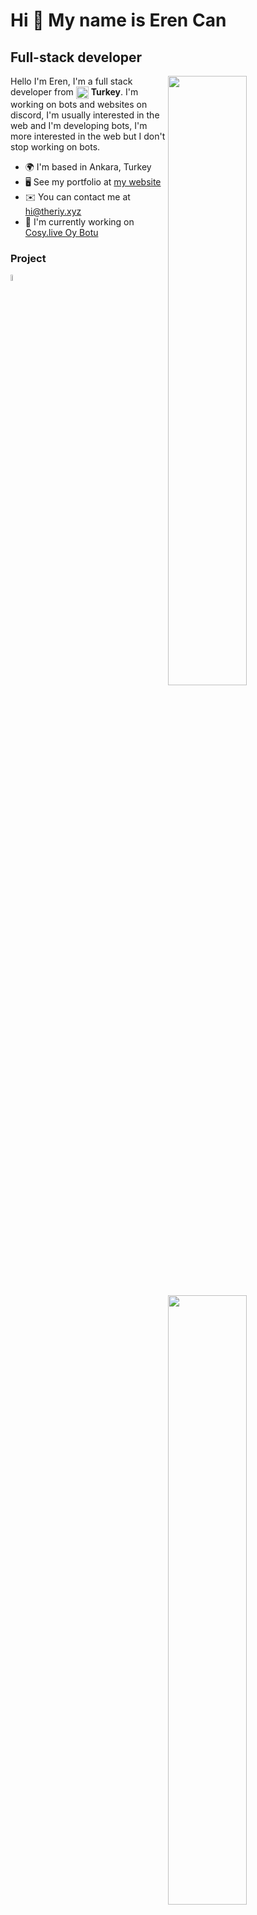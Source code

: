 Hi 👋 My name is Eren Can
===========================

Full-stack developer
--------------------

<img width="50%" align="right" src="https://github-widgetbox.vercel.app/api/profile?username=theriyxd&data=followers,repositories,stars,commits&theme=darkmode">
<img width="50%" height="1px" align="right" src="https://i.imgur.com/DkKayja.png">
<img width="50%" align="right" src="https://github-widgetbox.vercel.app/api/skills?languages=js,kotlin,html,css,nodejs,java,php&theme=darkmode">

Hello I'm Eren, I'm a full stack developer from <img width="20" height="20" align="center" src="https://i.imgur.com/ff547ZT.png"> **Turkey**. I'm working on bots and websites on discord, I'm usually interested in the web and I'm developing bots, I'm more interested in the web but I don't stop working on bots.

- 🌍 I'm based in Ankara, Turkey
- 🖥️ See my portfolio at [my website](http://theriy.xyz)
- ✉️ You can contact me at [hi@theriy.xyz](mailto:hi@theriy.xyz)
- 🚀 I'm currently working on [Cosy.live Oy Botu](http://cosy.live)

  
### Project
  <a href="https://discord.gg/xJ6B6XpV4H"><img width="5%" src="https://cdn.discordapp.com/attachments/1098160364568465408/1098540846451806238/luna_1035px_cleanup1-photoaidcom-cropped.jpg" alt="Cosy.live"></a>

